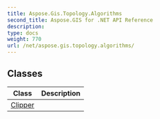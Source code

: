 ```yaml
---
title: Aspose.Gis.Topology.Algorithms
second_title: Aspose.GIS for .NET API Reference
description: 
type: docs
weight: 770
url: /net/aspose.gis.topology.algorithms/
---
```



## Classes

| Class | Description |
| --- | --- |
| [Clipper](./clipper/) |  |



